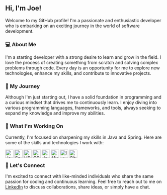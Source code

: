 ## Hi, I'm Joe!

Welcome to my GitHub profile! I'm a passionate and enthusiastic developer who is embarking on an exciting journey in the world of software development.

### 💻 About Me
I'm a starting developer with a strong desire to learn and grow in the field. I love the process of creating something from scratch and solving complex problems through code. Every day is an opportunity for me to explore new technologies, enhance my skills, and contribute to innovative projects.

### 🚀 My Journey
Although I'm just starting out, I have a solid foundation in programming and a curious mindset that drives me to continuously learn. I enjoy diving into various programming languages, frameworks, and tools, always seeking to expand my knowledge and improve my abilities.

### 🔭 What I'm Working On
Currently, I'm focused on sharpening my skills in Java and Spring.
Here are some of the skills and technologies I work with:

<img align="left" alt="Java" width="26px" src="https://img.icons8.com/color/48/000000/java-coffee-cup-logo--v1.png" />
<img align="left" alt="Spring" width="26px" src="https://img.icons8.com/color/48/000000/spring-logo.png" />
<img align="left" alt="HTML5" width="26px" src="https://img.icons8.com/color/48/000000/html-5--v1.png" />
<img align="left" alt="CSS3" width="26px" src="https://img.icons8.com/color/48/000000/css3.png" />
<img align="left" alt="JavaScript" width="26px" src="https://img.icons8.com/color/48/000000/javascript--v1.png" />
<img align="left" alt="MySQL" width="26px" src="https://img.icons8.com/color/48/000000/mysql-logo.png" />
<img align="left" alt="IntelliJ IDEA" width="26px" src="https://img.icons8.com/color/48/000000/intellij-idea.png" />
<img align="left" alt="Git" width="26px" src="https://img.icons8.com/color/48/000000/git.png" />

<br> <!-- Add this line break -->

### 🤝 Let's Connect
I'm excited to connect with like-minded individuals who share the same passion for coding and continuous learning. Feel free to reach out to me on [LinkedIn](www.linkedin.com/in/joeydekort) to discuss collaborations, share ideas, or simply have a chat.
